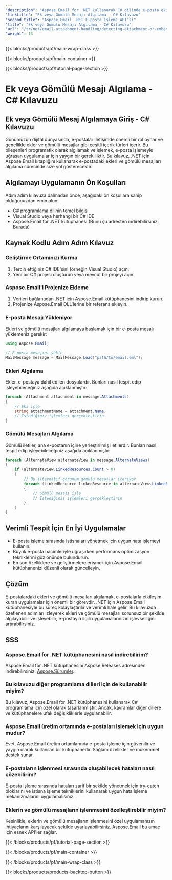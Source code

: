 ```yaml
---
"description": "Aspose.Email for .NET kullanarak C# dilinde e-posta eki ve gömülü mesaj algılama konusunda uzmanlaşın. Kapsamlı kılavuzumuzla e-posta yönetiminizi bir üst seviyeye taşıyın."
"linktitle": "Ek veya Gömülü Mesajı Algılama - C# Kılavuzu"
"second_title": "Aspose.Email .NET E-posta İşleme API'si"
"title": "Ek veya Gömülü Mesajı Algılama - C# Kılavuzu"
"url": "/tr/net/email-attachment-handling/detecting-attachment-or-embedded-message-csharp-guide/"
"weight": 13
---
```


{{< blocks/products/pf/main-wrap-class >}}

{{< blocks/products/pf/main-container >}}

{{< blocks/products/pf/tutorial-page-section >}}

# Ek veya Gömülü Mesajı Algılama - C# Kılavuzu


## Ek veya Gömülü Mesaj Algılamaya Giriş - C# Kılavuzu

Günümüzün dijital dünyasında, e-postalar iletişimde önemli bir rol oynar ve genellikle ekler ve gömülü mesajlar gibi çeşitli içerik türleri içerir. Bu bileşenleri programatik olarak algılamak ve işlemek, e-posta işlemeyle uğraşan uygulamalar için yaygın bir gerekliliktir. Bu kılavuz, .NET için Aspose.Email kitaplığını kullanarak e-postadaki ekleri ve gömülü mesajları algılama sürecinde size yol gösterecektir.

## Algılamayı Uygulamanın Ön Koşulları

Adım adım kılavuza dalmadan önce, aşağıdaki ön koşullara sahip olduğunuzdan emin olun:

- C# programlama dilinin temel bilgisi
- Visual Studio veya herhangi bir C# IDE
- Aspose.Email for .NET kütüphanesi (Bunu şu adresten indirebilirsiniz: [Burada](https://products.aspose.com/email/net))

## Kaynak Kodlu Adım Adım Kılavuz

### Geliştirme Ortamınızı Kurma

1. Tercih ettiğiniz C# IDE'sini (örneğin Visual Studio) açın.
2. Yeni bir C# projesi oluşturun veya mevcut bir projeyi açın.

### Aspose.Email'i Projenize Ekleme

1. Verilen bağlantıdan .NET için Aspose.Email kütüphanesini indirip kurun.
2. Projenize Aspose.Email DLL'lerine bir referans ekleyin.

### E-posta Mesajı Yükleniyor

Ekleri ve gömülü mesajları algılamaya başlamak için bir e-posta mesajı yüklemeniz gerekir:

```csharp
using Aspose.Email;

// E-posta mesajını yükle
MailMessage message = MailMessage.Load("path/to/email.eml");
```

### Ekleri Algılama

Ekler, e-postaya dahil edilen dosyalardır. Bunları nasıl tespit edip işleyebileceğiniz aşağıda açıklanmıştır:

```csharp
foreach (Attachment attachment in message.Attachments)
{
    // Eki işle
    string attachmentName = attachment.Name;
    // İstediğiniz işlemleri gerçekleştirin
}
```

### Gömülü Mesajları Algılama

Gömülü iletiler, ana e-postanın içine yerleştirilmiş iletilerdir. Bunları nasıl tespit edip işleyebileceğiniz aşağıda açıklanmıştır:

```csharp
foreach (AlternateView alternateView in message.AlternateViews)
{
    if (alternateView.LinkedResources.Count > 0)
    {
        // Bu alternatif görünüm gömülü mesajlar içeriyor
        foreach (LinkedResource linkedResource in alternateView.LinkedResources)
        {
            // Gömülü mesajı işle
            // İstediğiniz işlemleri gerçekleştirin
        }
    }
}
```

## Verimli Tespit İçin En İyi Uygulamalar

- E-posta işleme sırasında istisnaları yönetmek için uygun hata işlemeyi kullanın.
- Büyük e-posta hacimleriyle uğraşırken performans optimizasyon tekniklerini göz önünde bulundurun.
- En son özelliklere ve geliştirmelere erişmek için Aspose.Email kütüphanenizi düzenli olarak güncelleyin.

## Çözüm

E-postalardaki ekleri ve gömülü mesajları algılamak, e-postalarla etkileşim kuran uygulamalar için önemli bir görevdir. .NET için Aspose.Email kütüphanesiyle bu süreç kolaylaştırılır ve verimli hale gelir. Bu kılavuzda özetlenen adımları izleyerek ekleri ve gömülü mesajları sorunsuz bir şekilde algılayabilir ve işleyebilir, e-postayla ilgili uygulamalarınızın işlevselliğini artırabilirsiniz.

## SSS

### Aspose.Email for .NET kütüphanesini nasıl indirebilirim?

Aspose.Email for .NET kütüphanesini Aspose.Releases adresinden indirebilirsiniz: [Aspose.Sürümler](https://releases.aspose.com/email/net/).

### Bu kılavuzu diğer programlama dilleri için de kullanabilir miyim?

Bu kılavuz, Aspose.Email for .NET kütüphanesini kullanarak C# programlama için özel olarak tasarlanmıştır. Ancak, kavramlar diğer dillere ve kütüphanelere ufak değişikliklerle uygulanabilir.

### Aspose.Email üretim ortamında e-postaları işlemek için uygun mudur?

Evet, Aspose.Email üretim ortamlarında e-posta işleme için güvenilir ve yaygın olarak kullanılan bir kütüphanedir. Sağlam özellikler ve mükemmel destek sunar.

### E-postaların işlenmesi sırasında oluşabilecek hataları nasıl çözebilirim?

E-posta işleme sırasında hataları zarif bir şekilde yönetmek için try-catch bloklarını ve istisna işleme tekniklerini kullanarak uygun hata işleme mekanizmalarını uygulamalısınız.

### Eklerin ve gömülü mesajların işlenmesini özelleştirebilir miyim?

Kesinlikle, eklerin ve gömülü mesajların işlenmesini özel uygulamanızın ihtiyaçlarını karşılayacak şekilde uyarlayabilirsiniz. Aspose.Email bu amaç için esnek API'ler sağlar.

{{< /blocks/products/pf/tutorial-page-section >}}

{{< /blocks/products/pf/main-container >}}

{{< /blocks/products/pf/main-wrap-class >}}

{{< blocks/products/products-backtop-button >}}